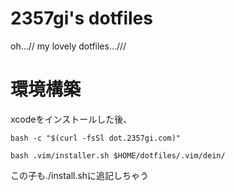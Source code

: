 # 2357gi's dotfiles
oh...// my lovely dotfiles...///

# 環境構築
xcodeをインストールした後、

```shell
bash -c "$(curl -fsSl dot.2357gi.com)"
```

```shell
bash .vim/installer.sh $HOME/dotfiles/.vim/dein/
```

この子も./install.shに追記しちゃう


